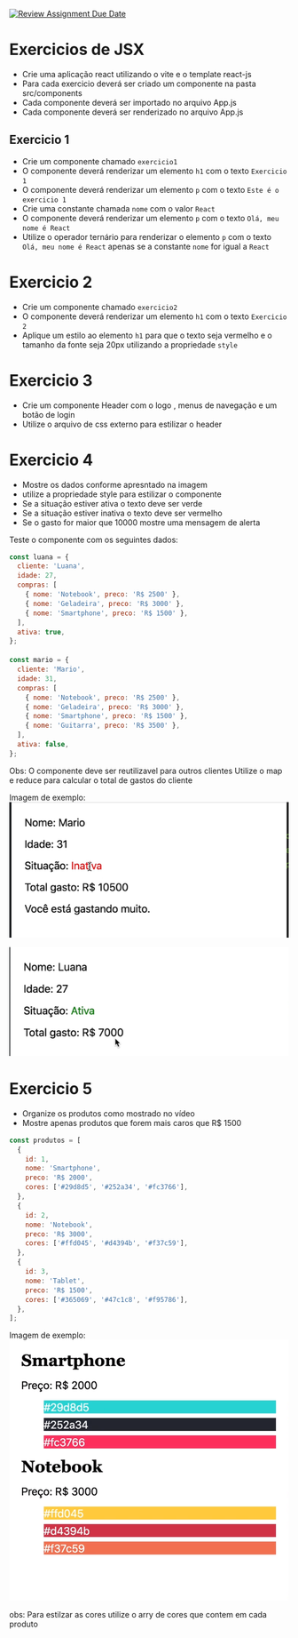 [![Review Assignment Due Date](https://classroom.github.com/assets/deadline-readme-button-24ddc0f5d75046c5622901739e7c5dd533143b0c8e959d652212380cedb1ea36.svg)](https://classroom.github.com/a/EmdFXqfL)
# Exercicios de JSX 


- Crie uma aplicação react utilizando o vite e o template react-js
- Para cada exercicio deverá ser criado um componente na pasta src/components
- Cada componente deverá ser importado no arquivo App.js
- Cada componente deverá ser renderizado no arquivo App.js

## Exercicio 1

- Crie um componente chamado `exercicio1`
- O componente deverá renderizar um elemento `h1` com o texto `Exercicio 1`
- O componente deverá renderizar um elemento `p` com o texto `Este é o exercicio 1`
- Crie uma constante chamada `nome` com o valor `React`
- O componente deverá renderizar um elemento `p` com o texto `Olá, meu nome é React`
- Utilize o operador ternário para renderizar o elemento `p` com o texto `Olá, meu nome é React` apenas se a constante `nome` for igual a `React`

# Exercicio 2

- Crie um componente chamado `exercicio2`
- O componente deverá renderizar um elemento `h1` com o texto `Exercicio 2`
- Aplique um estilo ao elemento `h1` para que o texto seja vermelho e o tamanho da fonte seja 20px utilizando a propriedade `style`

# Exercicio 3
 - Crie um componente Header com o logo , menus de navegação e um botão de login
 - Utilize o arquivo de css externo para estilizar o header


# Exercicio 4
 - Mostre os dados conforme apresntado na imagem 
 - utilize a propriedade style para estilizar o componente
 - Se a situação estiver ativa o texto deve ser verde
 - Se a situação estiver inativa o texto deve ser vermelho
 -  Se o gasto for maior que 10000 mostre uma mensagem de alerta

Teste o componente com os seguintes dados:
```js
const luana = {
  cliente: 'Luana',
  idade: 27,
  compras: [
    { nome: 'Notebook', preco: 'R$ 2500' },
    { nome: 'Geladeira', preco: 'R$ 3000' },
    { nome: 'Smartphone', preco: 'R$ 1500' },
  ],
  ativa: true,
};

const mario = {
  cliente: 'Mario',
  idade: 31,
  compras: [
    { nome: 'Notebook', preco: 'R$ 2500' },
    { nome: 'Geladeira', preco: 'R$ 3000' },
    { nome: 'Smartphone', preco: 'R$ 1500' },
    { nome: 'Guitarra', preco: 'R$ 3500' },
  ],
  ativa: false,
};
```
Obs: O componente deve ser reutilizavel para outros clientes
Utilize o map e reduce para calcular o total de gastos do cliente

Imagem de exemplo:
![image](teste1.PNG)

![image](teste2.PNG)

# Exercicio 5 

- Organize os produtos como mostrado no vídeo
- Mostre apenas produtos que forem mais caros que R$ 1500

```jsx 	
const produtos = [
  {
    id: 1,
    nome: 'Smartphone',
    preco: 'R$ 2000',
    cores: ['#29d8d5', '#252a34', '#fc3766'],
  },
  {
    id: 2,
    nome: 'Notebook',
    preco: 'R$ 3000',
    cores: ['#ffd045', '#d4394b', '#f37c59'],
  },
  {
    id: 3,
    nome: 'Tablet',
    preco: 'R$ 1500',
    cores: ['#365069', '#47c1c8', '#f95786'],
  },
];

```

Imagem de exemplo:
![image](teste3.PNG)

obs: Para estilzar  as cores utilize o arry de cores que contem em cada produto